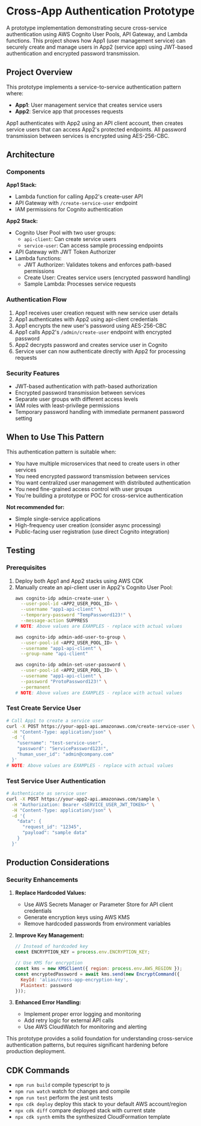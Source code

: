 # Cross-App Authentication Prototype

A prototype implementation demonstrating secure cross-service authentication using AWS Cognito User Pools, API Gateway, and Lambda functions. This project shows how App1 (user management service) can securely create and manage users in App2 (service app) using JWT-based authentication and encrypted password transmission.

## Project Overview

This prototype implements a service-to-service authentication pattern where:
- **App1**: User management service that creates service users
- **App2**: Service app that processes requests

App1 authenticates with App2 using an API client account, then creates service users that can access App2's protected endpoints. All password transmission between services is encrypted using AES-256-CBC.

## Architecture

### Components

**App1 Stack:**
- Lambda function for calling App2's create-user API
- API Gateway with `/create-service-user` endpoint
- IAM permissions for Cognito authentication

**App2 Stack:**
- Cognito User Pool with two user groups:
  - `api-client`: Can create service users
  - `service-user`: Can access sample processing endpoints
- API Gateway with JWT Token Authorizer
- Lambda functions:
  - JWT Authorizer: Validates tokens and enforces path-based permissions
  - Create User: Creates service users (encrypted password handling)
  - Sample Lambda: Processes service requests

### Authentication Flow

1. App1 receives user creation request with new service user details
2. App1 authenticates with App2 using api-client credentials
3. App1 encrypts the new user's password using AES-256-CBC
4. App1 calls App2's `/admin/create-user` endpoint with encrypted password
5. App2 decrypts password and creates service user in Cognito
6. Service user can now authenticate directly with App2 for processing requests

### Security Features

- JWT-based authentication with path-based authorization
- Encrypted password transmission between services
- Separate user groups with different access levels
- IAM roles with least-privilege permissions
- Temporary password handling with immediate permanent password setting

## When to Use This Pattern

This authentication pattern is suitable when:

- You have multiple microservices that need to create users in other services
- You need encrypted password transmission between services
- You want centralized user management with distributed authentication
- You need fine-grained access control with user groups
- You're building a prototype or POC for cross-service authentication

**Not recommended for:**
- Simple single-service applications
- High-frequency user creation (consider async processing)
- Public-facing user registration (use direct Cognito integration)

## Testing

### Prerequisites

1. Deploy both App1 and App2 stacks using AWS CDK
2. Manually create an api-client user in App2's Cognito User Pool:
   ```bash
   aws cognito-idp admin-create-user \
     --user-pool-id <APP2_USER_POOL_ID> \
     --username "app1-api-client" \
     --temporary-password "TempPassword123!" \
     --message-action SUPPRESS
   # NOTE: Above values are EXAMPLES - replace with actual values
   
   aws cognito-idp admin-add-user-to-group \
     --user-pool-id <APP2_USER_POOL_ID> \
     --username "app1-api-client" \
     --group-name "api-client"
   
   aws cognito-idp admin-set-user-password \
     --user-pool-id <APP2_USER_POOL_ID> \
     --username "app1-api-client" \
     --password "ProtoPassword123!" \
     --permanent
   # NOTE: Above values are EXAMPLES - replace with actual values
   ```

### Test Create Service User

```bash
# Call App1 to create a service user
curl -X POST https://your-app1-api.amazonaws.com/create-service-user \
  -H "Content-Type: application/json" \
  -d '{
    "username": "test-service-user",
    "password": "ServicePassword123!",
    "human_user_id": "admin@company.com"
  }'
# NOTE: Above values are EXAMPLES - replace with actual values
```

### Test Service User Authentication

```bash
# Authenticate as service user
curl -X POST https://your-app2-api.amazonaws.com/sample \
  -H "Authorization: Bearer <SERVICE_USER_JWT_TOKEN>" \
  -H "Content-Type: application/json" \
  -d '{
    "data": {
      "request_id": "12345",
      "payload": "sample data"
    }
  }'
```

## Production Considerations

### Security Enhancements

1. **Replace Hardcoded Values:**
   - Use AWS Secrets Manager or Parameter Store for API client credentials
   - Generate encryption keys using AWS KMS
   - Remove hardcoded passwords from environment variables

2. **Improve Key Management:**
   ```javascript
   // Instead of hardcoded key
   const ENCRYPTION_KEY = process.env.ENCRYPTION_KEY;
   
   // Use KMS for encryption
   const kms = new KMSClient({ region: process.env.AWS_REGION });
   const encryptedPassword = await kms.send(new EncryptCommand({
     KeyId: 'alias/cross-app-encryption-key',
     Plaintext: password
   }));
   ```

3. **Enhanced Error Handling:**
   - Implement proper error logging and monitoring
   - Add retry logic for external API calls
   - Use AWS CloudWatch for monitoring and alerting

This prototype provides a solid foundation for understanding cross-service authentication patterns, but requires significant hardening before production deployment.

## CDK Commands

* `npm run build`   compile typescript to js
* `npm run watch`   watch for changes and compile
* `npm run test`    perform the jest unit tests
* `npx cdk deploy`  deploy this stack to your default AWS account/region
* `npx cdk diff`    compare deployed stack with current state
* `npx cdk synth`   emits the synthesized CloudFormation template